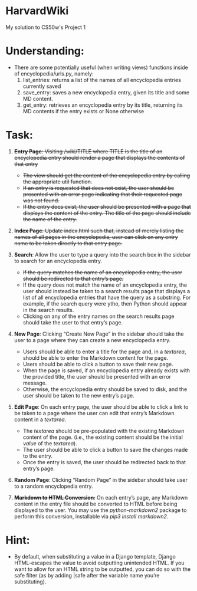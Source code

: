 # HarvardWiki
My solution to CS50w's Project 1


# Understanding:
- There are some potentially useful (when writing views) functions inside of encyclopedia/urls.py, namely:
    1. list_entries: returns a list of the names of all encyclopedia entries currently saved
    2. save_entry: saves a new encyclopedia entry, given its title and some MD content.
    3. get_entry: retrieves an encyclopedia entry by its title, returning its MD contents if the entry exists or None otherwise


# Task:
1. ~~**Entry Page**: Visiting /wiki/TITLE where TITLE is the title of an encyclopedia entry should render a page that displays the contents of that entry~~
    - ~~The view should get the content of the encyclopedia entry by calling the appropriate util function.~~
    - ~~If an entry is requested that does not exist, the user should be presented with an error page indicating that their requested page was not found.~~
    - ~~If the entry does exist, the user should be presented with a page that displays the content of the entry. The title of the page should include the name of the entry.~~

2. ~~**Index Page**: Update index.html such that, instead of merely listing the names of all pages in the encyclopedia, user can click on any entry name to be taken directly to that entry page.~~

3. **Search**: Allow the user to type a query into the search box in the sidebar to search for an encyclopedia entry.
    - ~~If the query matches the name of an encyclopedia entry, the user should be redirected to that entry’s page.~~
    - If the query does not match the name of an encyclopedia entry, the user should instead be taken to a search results page that displays a list of all encyclopedia entries that have the query as a substring. For example, if the search query were ytho, then Python should appear in the search results.
    - Clicking on any of the entry names on the search results page should take the user to that entry’s page.

4. **New Page**: Clicking “Create New Page” in the sidebar should take the user to a page where they can create a new encyclopedia entry.
    - Users should be able to enter a title for the page and, in a _textarea_, should be able to enter the Markdown content for the page.
    - Users should be able to click a button to save their new page.
    - When the page is saved, if an encyclopedia entry already exists with the provided title, the user should be presented with an error message.
    - Otherwise, the encyclopedia entry should be saved to disk, and the user should be taken to the new entry’s page.

5. **Edit Page**: On each entry page, the user should be able to click a link to be taken to a page where the user can edit that entry’s Markdown content in a _textarea_.
    - The _textarea_ should be pre-populated with the existing Markdown content of the page. (i.e., the existing content should be the initial _value_ of the _textarea_).
    - The user should be able to click a button to save the changes made to the entry.
    - Once the entry is saved, the user should be redirected back to that entry’s page.

6. **Random Page**: Clicking “Random Page” in the sidebar should take user to a random encyclopedia entry.

7. ~~**Markdown to HTML Conversion**:~~ On each entry’s page, any Markdown content in the entry file should be converted to HTML before being displayed to the user. You may use the _python-markdown2_ package to perform this conversion, installable via _pip3 install markdown2_.


# Hint:
- By default, when substituting a value in a Django template, Django HTML-escapes the value to avoid outputting unintended HTML. If you want to allow for an HTML string to be outputted, you can do so with the safe filter (as by adding |safe after the variable name you’re substituting).